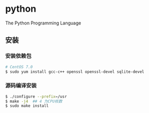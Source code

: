 # python
The Python Programming Language

## 安装

### 安装依赖包

```bash
# CentOS 7.0
$ sudo yum install gcc-c++ openssl openssl-devel sqlite-devel
```

### 源码编译安装

```bash
$ ./configure --prefix=/usr
$ make -j4  ## 4 为CPU核数
$ sudo make install
```

